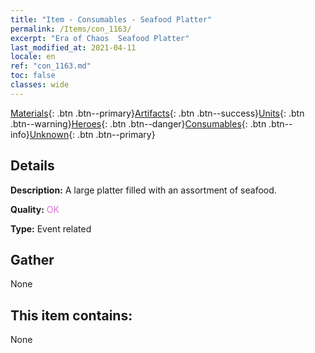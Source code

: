 ```yaml
---
title: "Item - Consumables - Seafood Platter"
permalink: /Items/con_1163/
excerpt: "Era of Chaos  Seafood Platter"
last_modified_at: 2021-04-11
locale: en
ref: "con_1163.md"
toc: false
classes: wide
---
```

 [Materials](/Items/){: .btn .btn--primary}[Artifacts](/Items/Artifacts/){: .btn .btn--success}[Units](/Items/Units/){: .btn .btn--warning}[Heroes](/Items/Heroes/){: .btn .btn--danger}[Consumables](/Items/Consumables/){: .btn .btn--info}[Unknown](/Items/Unknown/){: .btn .btn--primary}

## Details
 **Description:** A large platter filled with an assortment of seafood.

 **Quality:** <span style="color: #DA70D6">OK</span>

 **Type:** Event related

## Gather

  None

## This item contains:

  None

